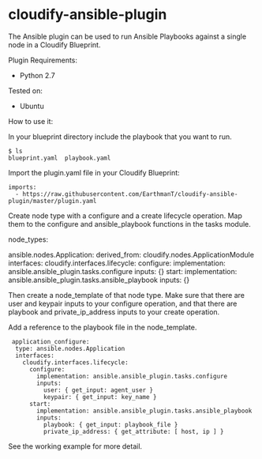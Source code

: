 cloudify-ansible-plugin
========================

The Ansible plugin can be used to run Ansible Playbooks against a single node in a Cloudify Blueprint.

Plugin Requirements:
 * Python 2.7

Tested on:
 * Ubuntu

How to use it:

In your blueprint directory include the playbook that you want to run.

    $ ls
    blueprint.yaml  playbook.yaml 

Import the plugin.yaml file in your Cloudify Blueprint:

    imports:
      - https://raw.githubusercontent.com/EarthmanT/cloudify-ansible-plugin/master/plugin.yaml

Create node type with a configure and a create lifecycle operation. Map them to the configure and ansible_playbook functions in the tasks module.

node_types:

  ansible.nodes.Application:
    derived_from: cloudify.nodes.ApplicationModule
    interfaces:
      cloudify.interfaces.lifecycle:
        configure:
          implementation: ansible.ansible_plugin.tasks.configure
          inputs: {}
        start:
          implementation: ansible.ansible_plugin.tasks.ansible_playbook
          inputs: {}

Then create a node_template of that node type. Make sure that there are user and keypair inputs to your configure operation, and that there are playbook and private_ip_address inputs to your create operation.

Add a reference to the playbook file in the node_template.

     application_configure:
      type: ansible.nodes.Application
      interfaces:
        cloudify.interfaces.lifecycle:
          configure:
            implementation: ansible.ansible_plugin.tasks.configure
            inputs:
              user: { get_input: agent_user }
              keypair: { get_input: key_name }
          start:
            implementation: ansible.ansible_plugin.tasks.ansible_playbook
            inputs:
              playbook: { get_input: playbook_file }
              private_ip_address: { get_attribute: [ host, ip ] }
 
See the working example for more detail.
